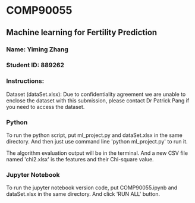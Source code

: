 # COMP90055
## Machine learning for Fertility Prediction

### Name: Yiming Zhang
### Student ID: 889262

### Instructions:

Dataset (dataSet.xlsx): Due to confidentiality agreement we are unable to enclose the dataset with this submission, 
please contact Dr Patrick Pang if you need to access the dataset.

###  Python

To run the python script, put ml_project.py and dataSet.xlsx in the same directory. And then just use command line 'python ml_project.py' to run it.

The algorithm evaluation output will be in the terminal. And a new CSV file named 'chi2.xlsx' is the features and their Chi-square value.

### Jupyter Notebook

To run the jupyter notebook version code, put COMP90055.ipynb and dataSet.xlsx in the same directory. And click 'RUN ALL' button.
